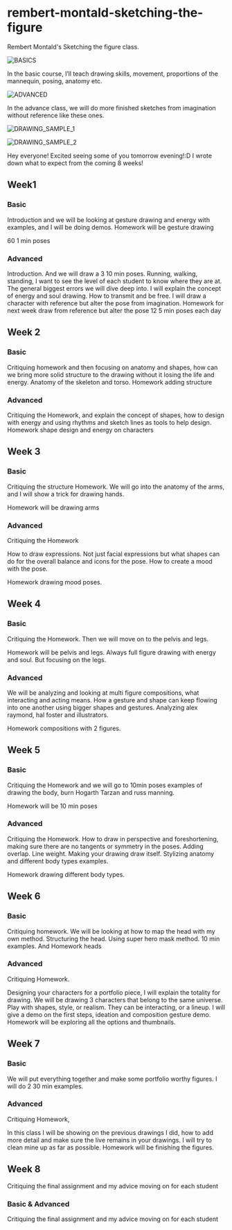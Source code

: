 # rembert-montald-sketching-the-figure

Rembert Montald's Sketching the figure class.

![BASICS](assets/basics_sketching_the_figure.jpeg)

In the basic course, I’ll teach drawing skills, movement, proportions of the mannequin, posing, anatomy etc.

![ADVANCED](assets/advanced_figure_invention.jpeg)

In the advance class, we will do more finished sketches from imagination without reference like these ones.

![DRAWING_SAMPLE_1](assets/drawing_sample_1.jpeg)

![DRAWING_SAMPLE_2](assets/drawing_sample_2.jpeg)

Hey everyone! Excited seeing some of you tomorrow evening!:D
I wrote down what to expect from the coming 8 weeks!

## Week1 

### Basic 

Introduction and we will be looking at gesture drawing and energy with examples, and I will be doing demos. Homework will be gesture drawing 

60 1 min poses

### Advanced

Introduction. And we will draw a 3 10 min poses. Running, walking, standing, I want to see the level of each student to know where they are at. The general biggest errors we will dive deep into. I will explain the concept of energy and soul drawing. How to transmit and be free. I will draw a character with reference but alter the pose from imagination. Homework for next week draw from reference but alter the pose 
12 5 min poses each day

## Week 2

### Basic

Critiquing homework  and then focusing on anatomy and shapes, how can we bring more solid structure to the drawing without it losing the life and energy. Anatomy of the skeleton and torso.
Homework adding structure

### Advanced

Critiquing the Homework, and explain the concept of shapes, how to design with energy and using rhythms and sketch lines as tools to help design.
Homework shape design and energy on characters

## Week 3

### Basic

Critiquing the structure Homework.
We will go into the anatomy of the arms, and I will show a trick for drawing hands.

Homework will be drawing arms

### Advanced

Critiquing the Homework

How to draw expressions. Not just facial expressions but what shapes can do for the overall balance and icons for the pose. How to create a mood with the pose. 

Homework drawing mood poses.

## Week 4

### Basic

Critiquing the Homework. Then we will move on to the pelvis and legs.

Homework will be pelvis and legs. Always full figure drawing with energy and soul. But focusing on the legs.

### Advanced

We will be analyzing and looking at multi figure compositions, what interacting and acting means. How a gesture and shape can keep flowing into one another using bigger shapes and gestures. Analyzing alex raymond, hal foster and illustrators.

Homework compositions with 2 figures.

## Week 5

### Basic

Critiquing the Homework and we will go to 10min poses examples of drawing the body, burn Hogarth Tarzan and russ manning.

Homework will be 10 min poses

### Advanced

Critiquing the Homework.
How to draw in perspective and foreshortening, making sure there are no tangents or symmetry in the poses. Adding overlap. Line weight. Making your drawing draw itself. Stylizing anatomy and different body types examples.

Homework drawing different body types.

## Week 6

### Basic

Critiquing homework.
We will be looking at how to map the head with my own method. Structuring the head. Using super hero mask method. 10 min examples. And Homework heads

### Advanced 

Critiquing Homework. 

Designing your characters for a portfolio piece, I will explain the totality for drawing. We will be drawing 3 characters that belong to the same universe. Play with shapes, style, or realism. They can be interacting, or a lineup. I will give a demo on the first steps, ideation and composition gesture demo. Homework will be exploring all the options and thumbnails.

## Week 7

### Basic

We will put everything together and make some portfolio worthy figures. I will do 2 30 min examples.

### Advanced 

Critiquing Homework,

In this class I will be showing on the previous drawings I did, how to add more detail and make sure the live remains in your drawings. I will try to clean mine up as far as possible. Homework will be finishing the figures.

## Week 8

Critiquing the final assignment and my advice moving on for each student

### Basic & Advanced

Critiquing the final assignment and my advice moving on for each student

